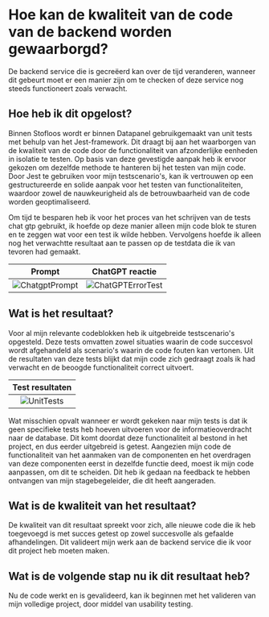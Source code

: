 # Hoe kan de kwaliteit van de code van de backend worden gewaarborgd?
De backend service die is gecreëerd kan over de tijd veranderen, wanneer dit gebeurt moet er een manier zijn om te checken of deze service nog steeds functioneert zoals verwacht.

## Hoe heb ik dit opgelost?
Binnen Stofloos wordt er binnen Datapanel gebruikgemaakt van unit tests met behulp van het Jest-framework. Dit draagt bij aan het waarborgen van de kwaliteit van de code door de functionaliteit van afzonderlijke eenheden in isolatie te testen. Op basis van deze gevestigde aanpak heb ik ervoor gekozen om dezelfde methode te hanteren bij het testen van mijn code. Door Jest te gebruiken voor mijn testscenario's, kan ik vertrouwen op een gestructureerde en solide aanpak voor het testen van functionaliteiten, waardoor zowel de nauwkeurigheid als de betrouwbaarheid van de code worden geoptimaliseerd.

Om tijd te besparen heb ik voor het proces van het schrijven van de tests chat gtp gebruikt, ik hoefde op deze manier alleen mijn code blok te sturen en te zeggen wat voor een test ik wilde hebben. Vervolgens hoefde ik alleen nog het verwachtte resultaat aan te passen op de testdata die ik van tevoren had gemaakt.

|Prompt|ChatGPT reactie|
|:----:|:-------------:|
|![ChatgptPrompt](https://github.com/Timsel1/PortfolioS5/assets/90602424/e9d6be44-2c5a-4043-a668-32d45e8a4f31)|![ChatGPTErrorTest](https://github.com/Timsel1/PortfolioS5/assets/90602424/ba324058-14a1-4e7e-9180-8b0a6a9637dd)|

## Wat is het resultaat?
Voor al mijn relevante codeblokken heb ik uitgebreide testscenario's opgesteld. Deze tests omvatten zowel situaties waarin de code succesvol wordt afgehandeld als scenario's waarin de code fouten kan vertonen. Uit de resultaten van deze tests blijkt dat mijn code zich gedraagt zoals ik had verwacht en de beoogde functionaliteit correct uitvoert.

|Test resultaten|
|:-------------:|
|![UnitTests](https://github.com/Timsel1/PortfolioS5/assets/90602424/f753bc41-06c0-42b5-a738-c2c40a0711c9)|

Wat misschien opvalt wanneer er wordt gekeken naar mijn tests is dat ik geen specifieke tests heb hoeven uitvoeren voor de informatieoverdracht naar de database. Dit komt doordat deze functionaliteit al bestond in het project, en dus eerder uitgebreid is getest.
Aangezien mijn code de functionaliteit van het aanmaken van de componenten en het overdragen van deze componenten eerst in dezelfde functie deed, moest ik mijn code aanpassen, om dit te scheiden. Dit heb ik gedaan na feedback te hebben ontvangen van mijn stagebegeleider, die dit heeft aangeraden.

## Wat is de kwaliteit van het resultaat?
De kwaliteit van dit resultaat spreekt voor zich, alle nieuwe code die ik heb toegevoegd is met succes getest op zowel succesvolle als gefaalde afhandelingen. Dit valideert mijn werk aan de backend service die ik voor dit project heb moeten maken.

## Wat is de volgende stap nu ik dit resultaat heb?
Nu de code werkt en is gevalideerd, kan ik beginnen met het valideren van mijn volledige project, door middel van usability testing.

